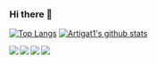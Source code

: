 ### Hi there 👋

[![Top Langs](https://github-readme-stats.vercel.app/api/top-langs/?username=artigat1)](https://github.com/artigat1/github-readme-stats)
[![Artigat1's github stats](https://github-readme-stats.vercel.app/api?username=artigat1&count_private=true&show_icons=true)](https://github.com/artigat1/github-readme-stats)


<a href="https://github.com/artigat1/vuejs-stock-trader-app">
  <img align="left" src="https://github-readme-stats.vercel.app/api/pin/?username=artigat1&repo=vuejs-stock-trader-app" />
</a>
<a href="https://github.com/artigat1/burger-builder">
  <img align="left" src="https://github-readme-stats.vercel.app/api/pin/?username=artigat1&repo=burger-builder" />
</a>
<a href="https://github.com/artigat1/playground.facades">
  <img align="left" src="https://github-readme-stats.vercel.app/api/pin/?username=artigat1&repo=playground.facades" />
</a>
<a href="https://github.com/artigat1/cypress-cucumber">
  <img align="left" src="https://github-readme-stats.vercel.app/api/pin/?username=artigat1&repo=cypress-cucumber" />
</a>


<!--
**artigat1/artigat1** is a ✨ _special_ ✨ repository because its `README.md` (this file) appears on your GitHub profile.

Here are some ideas to get you started:

- 🔭 I’m currently working on ...
- 🌱 I’m currently learning ...
- 👯 I’m looking to collaborate on ...
- 🤔 I’m looking for help with ...
- 💬 Ask me about ...
- 📫 How to reach me: ...
- 😄 Pronouns: ...
- ⚡ Fun fact: ...
-->
